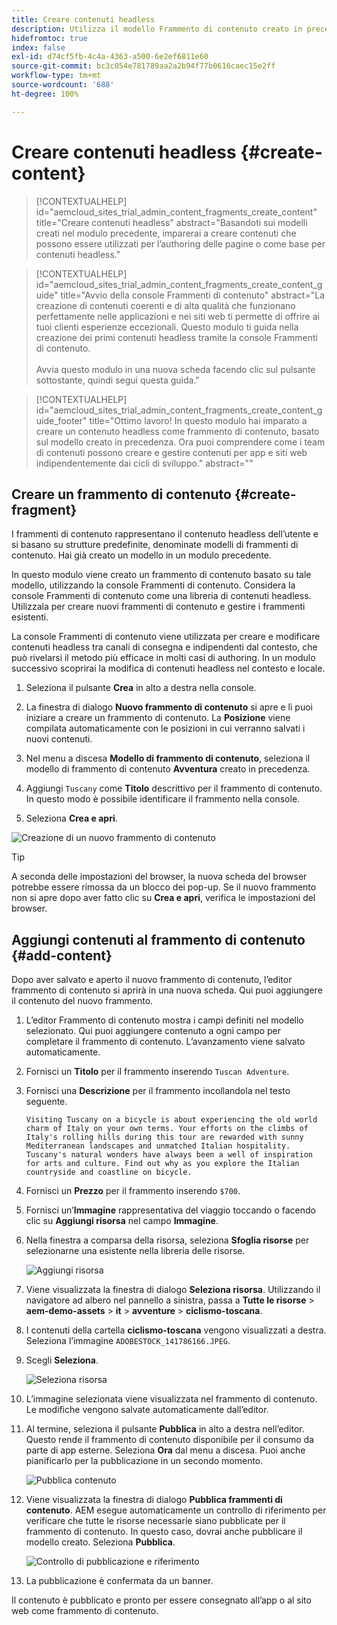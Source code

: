 ```yaml
---
title: Creare contenuti headless
description: Utilizza il modello Frammento di contenuto creato in precedenza per creare contenuti che possono essere utilizzati per la creazione delle pagine o come base per il contenuto headless.
hidefromtoc: true
index: false
exl-id: d74cf5fb-4c4a-4363-a500-6e2ef6811e60
source-git-commit: bc3c054e781789aa2a2b94f77b0616caec15e2ff
workflow-type: tm+mt
source-wordcount: '688'
ht-degree: 100%

---
```



# Creare contenuti headless {#create-content}

>[!CONTEXTUALHELP]
>id="aemcloud_sites_trial_admin_content_fragments_create_content"
>title="Creare contenuti headless"
>abstract="Basandoti sui modelli creati nel modulo precedente, imparerai a creare contenuti che possono essere utilizzati per l’authoring delle pagine o come base per contenuti headless."

>[!CONTEXTUALHELP]
>id="aemcloud_sites_trial_admin_content_fragments_create_content_guide"
>title="Avvio della console Frammenti di contenuto"
>abstract="La creazione di contenuti coerenti e di alta qualità che funzionano perfettamente nelle applicazioni e nei siti web ti permette di offrire ai tuoi clienti esperienze eccezionali. Questo modulo ti guida nella creazione dei primi contenuti headless tramite la console Frammenti di contenuto.<br><br>Avvia questo modulo in una nuova scheda facendo clic sul pulsante sottostante, quindi segui questa guida."

>[!CONTEXTUALHELP]
>id="aemcloud_sites_trial_admin_content_fragments_create_content_guide_footer"
>title="Ottimo lavoro! In questo modulo hai imparato a creare un contenuto headless come frammento di contenuto, basato sul modello creato in precedenza. Ora puoi comprendere come i team di contenuti possono creare e gestire contenuti per app e siti web indipendentemente dai cicli di sviluppo."
>abstract=""

## Creare un frammento di contenuto {#create-fragment}

I frammenti di contenuto rappresentano il contenuto headless dell’utente e si basano su strutture predefinite, denominate modelli di frammenti di contenuto. Hai già creato un modello in un modulo precedente.

In questo modulo viene creato un frammento di contenuto basato su tale modello, utilizzando la console Frammenti di contenuto. Considera la console Frammenti di contenuto come una libreria di contenuti headless. Utilizzala per creare nuovi frammenti di contenuto e gestire i frammenti esistenti.

La console Frammenti di contenuto viene utilizzata per creare e modificare contenuti headless tra canali di consegna e indipendenti dal contesto, che può rivelarsi il metodo più efficace in molti casi di authoring. In un modulo successivo scoprirai la modifica di contenuti headless nel contesto e locale.

1. Seleziona il pulsante **Crea** in alto a destra nella console.

1. La finestra di dialogo **Nuovo frammento di contenuto** si apre e lì puoi iniziare a creare un frammento di contenuto. La **Posizione** viene compilata automaticamente con le posizioni in cui verranno salvati i nuovi contenuti.

1. Nel menu a discesa **Modello di frammento di contenuto**, seleziona il modello di frammento di contenuto **Avventura** creato in precedenza.

1. Aggiungi `Tuscany` come **Titolo** descrittivo per il frammento di contenuto. In questo modo è possibile identificare il frammento nella console.

1. Seleziona **Crea e apri**.

![Creazione di un nuovo frammento di contenuto](assets/do-not-localize/create-content.png)

>[!TIP]
>
>A seconda delle impostazioni del browser, la nuova scheda del browser potrebbe essere rimossa da un blocco dei pop-up. Se il nuovo frammento non si apre dopo aver fatto clic su **Crea e apri**, verifica le impostazioni del browser.

## Aggiungi contenuti al frammento di contenuto {#add-content}

Dopo aver salvato e aperto il nuovo frammento di contenuto, l’editor frammento di contenuto si aprirà in una nuova scheda. Qui puoi aggiungere il contenuto del nuovo frammento.

1. L’editor Frammento di contenuto mostra i campi definiti nel modello selezionato. Qui puoi aggiungere contenuto a ogni campo per completare il frammento di contenuto. L’avanzamento viene salvato automaticamente.

1. Fornisci un **Titolo** per il frammento inserendo `Tuscan Adventure`.

1. Fornisci una **Descrizione** per il frammento incollandola nel testo seguente.

   ```text
   Visiting Tuscany on a bicycle is about experiencing the old world charm of Italy on your own terms. Your efforts on the climbs of Italy's rolling hills during this tour are rewarded with sunny Mediterranean landscapes and unmatched Italian hospitality. Tuscany's natural wonders have always been a well of inspiration for arts and culture. Find out why as you explore the Italian countryside and coastline on bicycle.
   ```

1. Fornisci un **Prezzo** per il frammento inserendo `$700`.

1. Fornisci un’**Immagine** rappresentativa del viaggio toccando o facendo clic su **Aggiungi risorsa** nel campo **Immagine**.

1. Nella finestra a comparsa della risorsa, seleziona **Sfoglia risorse** per selezionarne una esistente nella libreria delle risorse.

   ![Aggiungi risorsa](assets/do-not-localize/add-asset.png)

1. Viene visualizzata la finestra di dialogo **Seleziona risorsa**. Utilizzando il navigatore ad albero nel pannello a sinistra, passa a **Tutte le risorse** > **aem-demo-assets** > **it** > **avventure** > **ciclismo-toscana**.

1. I contenuti della cartella **ciclismo-toscana** vengono visualizzati a destra. Seleziona l’immagine `ADOBESTOCK_141786166.JPEG`.

1. Scegli **Seleziona**.

   ![Seleziona risorsa](assets/do-not-localize/select-asset.png)

1. L’immagine selezionata viene visualizzata nel frammento di contenuto. Le modifiche vengono salvate automaticamente dall’editor.

1. Al termine, seleziona il pulsante **Pubblica** in alto a destra nell’editor. Questo rende il frammento di contenuto disponibile per il consumo da parte di app esterne. Seleziona **Ora** dal menu a discesa. Puoi anche pianificarlo per la pubblicazione in un secondo momento.

   ![Pubblica contenuto](assets/do-not-localize/publish.png)

1. Viene visualizzata la finestra di dialogo **Pubblica frammenti di contenuto**. AEM esegue automaticamente un controllo di riferimento per verificare che tutte le risorse necessarie siano pubblicate per il frammento di contenuto. In questo caso, dovrai anche pubblicare il modello creato. Seleziona **Pubblica**.

   ![Controllo di pubblicazione e riferimento](assets/do-not-localize/publish-confirm.png)

1. La pubblicazione è confermata da un banner.

Il contenuto è pubblicato e pronto per essere consegnato all’app o al sito web come frammento di contenuto.
